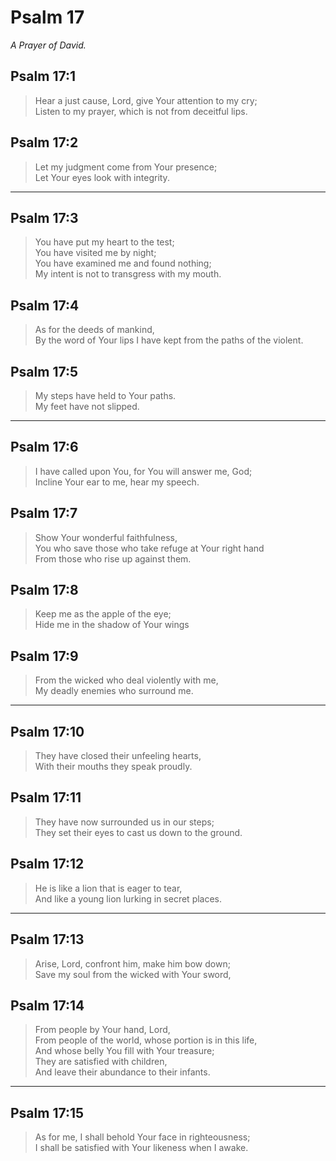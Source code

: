 # Psalm 17

_A Prayer of David._

## Psalm 17:1

> Hear a just cause, Lord, give Your attention to my cry;  
> Listen to my prayer, which is not from deceitful lips.

## Psalm 17:2

> Let my judgment come from Your presence;  
> Let Your eyes look with integrity.

---

## Psalm 17:3

> You have put my heart to the test;  
> You have visited me by night;  
> You have examined me and found nothing;  
> My intent is not to transgress with my mouth.

## Psalm 17:4

> As for the deeds of mankind,  
> By the word of Your lips I have kept from the paths of the violent.

## Psalm 17:5

> My steps have held to Your paths.  
> My feet have not slipped.

---

## Psalm 17:6

> I have called upon You, for You will answer me, God;  
> Incline Your ear to me, hear my speech.

## Psalm 17:7

> Show Your wonderful faithfulness,  
> You who save those who take refuge at Your right hand  
> From those who rise up against them.

## Psalm 17:8

> Keep me as the apple of the eye;  
> Hide me in the shadow of Your wings

## Psalm 17:9

> From the wicked who deal violently with me,  
> My deadly enemies who surround me.

---

## Psalm 17:10

> They have closed their unfeeling hearts,  
> With their mouths they speak proudly.

## Psalm 17:11

> They have now surrounded us in our steps;  
> They set their eyes to cast us down to the ground.

## Psalm 17:12

> He is like a lion that is eager to tear,  
> And like a young lion lurking in secret places.

---

## Psalm 17:13

> Arise, Lord, confront him, make him bow down;  
> Save my soul from the wicked with Your sword,

## Psalm 17:14

> From people by Your hand, Lord,  
> From people of the world, whose portion is in this life,  
> And whose belly You fill with Your treasure;  
> They are satisfied with children,  
> And leave their abundance to their infants.

---

## Psalm 17:15

> As for me, I shall behold Your face in righteousness;  
> I shall be satisfied with Your likeness when I awake.
